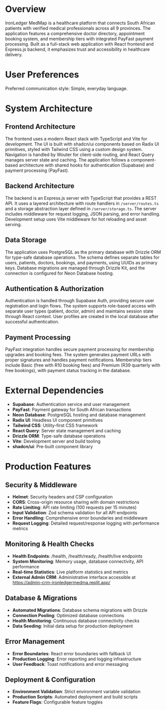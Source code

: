 # Overview

IronLedger MedMap is a healthcare platform that connects South African patients with verified medical professionals across all 9 provinces. The application features a comprehensive doctor directory, appointment booking system, and membership tiers with integrated PayFast payment processing. Built as a full-stack web application with React frontend and Express.js backend, it emphasizes trust and accessibility in healthcare delivery.

# User Preferences

Preferred communication style: Simple, everyday language.

# System Architecture

## Frontend Architecture
The frontend uses a modern React stack with TypeScript and Vite for development. The UI is built with shadcn/ui components based on Radix UI primitives, styled with Tailwind CSS using a custom design system. Navigation is handled by Wouter for client-side routing, and React Query manages server state and caching. The application follows a component-based architecture with shared hooks for authentication (Supabase) and payment processing (PayFast).

## Backend Architecture
The backend is an Express.js server with TypeScript that provides a REST API. It uses a layered architecture with route handlers in `/server/routes.ts` and a storage abstraction layer defined in `/server/storage.ts`. The server includes middleware for request logging, JSON parsing, and error handling. Development setup uses Vite middleware for hot reloading and asset serving.

## Data Storage
The application uses PostgreSQL as the primary database with Drizzle ORM for type-safe database operations. The schema defines separate tables for users, patients, doctors, bookings, and payments, using UUIDs as primary keys. Database migrations are managed through Drizzle Kit, and the connection is configured for Neon Database hosting.

## Authentication & Authorization
Authentication is handled through Supabase Auth, providing secure user registration and login flows. The system supports role-based access with separate user types (patient, doctor, admin) and maintains session state through React context. User profiles are created in the local database after successful authentication.

## Payment Processing
PayFast integration handles secure payment processing for membership upgrades and booking fees. The system generates payment URLs with proper signatures and handles payment notifications. Membership tiers include Basic (free with R10 booking fees) and Premium (R39 quarterly with free bookings), with payment status tracking in the database.

# External Dependencies

- **Supabase**: Authentication service and user management
- **PayFast**: Payment gateway for South African transactions
- **Neon Database**: PostgreSQL hosting and database management
- **Radix UI**: Headless UI component primitives
- **Tailwind CSS**: Utility-first CSS framework
- **React Query**: Server state management and caching
- **Drizzle ORM**: Type-safe database operations
- **Vite**: Development server and build tooling
- **shadcn/ui**: Pre-built component library

# Production Features

## Security & Middleware
- **Helmet**: Security headers and CSP configuration
- **CORS**: Cross-origin resource sharing with domain restrictions
- **Rate Limiting**: API rate limiting (100 requests per 15 minutes)
- **Input Validation**: Zod schema validation for all API endpoints
- **Error Handling**: Comprehensive error boundaries and middleware
- **Request Logging**: Detailed request/response logging with performance metrics

## Monitoring & Health Checks
- **Health Endpoints**: /health, /health/ready, /health/live endpoints
- **System Monitoring**: Memory usage, database connectivity, API performance
- **Real-time Statistics**: Live platform statistics and metrics
- **External Admin CRM**: Administrative interface accessible at https://admin-crm-ironledgermedma.replit.app/

## Database & Migrations
- **Automated Migrations**: Database schema migrations with Drizzle
- **Connection Pooling**: Optimized database connections
- **Health Monitoring**: Continuous database connectivity checks
- **Data Seeding**: Initial data setup for production deployment

## Error Management
- **Error Boundaries**: React error boundaries with fallback UI
- **Production Logging**: Error reporting and logging infrastructure
- **User Feedback**: Toast notifications and error messaging

## Deployment & Configuration
- **Environment Validation**: Strict environment variable validation
- **Production Scripts**: Automated deployment and build scripts
- **Feature Flags**: Configurable feature toggles